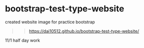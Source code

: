 # bootstrap-test-type-website

created website image for practice bootstrap
>>https://dai10512.github.io/bootstrap-test-type-website/

11/1 half day work
